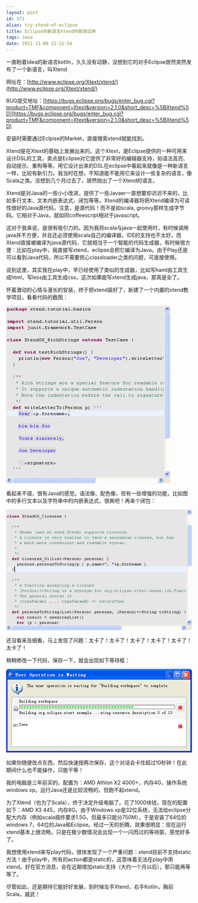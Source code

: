 ```yaml
---
layout: post
id: 571
alias: try-xtend-of-eclipse
title: Eclipse的新语言Xtend的极简试用
tags: Java
date: 2011-11-09 22:12:54
---
```


一直盼着Idea的新语言kotlin，久久没有动静，没想到它的对手Eclipse居然突然发布了一个新语言，叫Xtend

网址在：[http://www.eclipse.org/Xtext/xtend/](http://www.eclipse.org/Xtext/xtend/)

BUG提交地址：[https://bugs.eclipse.org/bugs/enter_bug.cgi?product=TMF&component=Xtext&version=2.1.0&short_desc=%5BXtend%5D](https://bugs.eclipse.org/bugs/enter_bug.cgi?product=TMF&component=Xtext&version=2.1.0&short_desc=%5BXtend%5D)

安装时需要通过Eclpise的Market，直接搜索xtend就能找到。

Xtend是在Xtext的基础上发展出来的。这个Xtext，是Eclipse提供的一种可用来设计DSL的工具，卖点是Eclipse对它提供了非常好的编辑器支持，如语法高亮、自动提示、重构等等，用它设计出来的DSL在eclipse中看起来就像是一种新语言一样，比较有新引力。我当时在想，不知道能不能用它来设计一些复杂的语言，像Scala之类。没想到几个月过去了，居然抛出了一个Xtend的语言。

Xtend是对Java的一些小小改进，提供了一些Javaer一直想要却迟迟不来的，比如多行文本、文本内嵌表达式、闭包等等。Xtend的编译器将把Xtend编译为可读性很好的Java源代码，注意，是源代码！而不是如scala, groovy那样生成字节码。它相对于Java，就如同coffeescript相对于javascript。

这对于我来说，是很有吸引力的。因为我将scala与java一起使用时，有时候调用java并不方便，并且还必须使用scala自己的编译器，IDE的支持也不太好。而Xtend直接被编译为java源代码，它就相当于一个智能的代码生成器，有时候很方便：比如在play中，我直接写xtend，eclipse会把它编译为Java。由于Play还是可以看到Java代码，所以不需要担心classloader之类的问题，可直接使用。

说到这里，其实我在play中，早已经使用了类似的生成器，比如写haml由工具生成html，写less由工具生成css，这次如果能写xtend生成java，那真是全了。

<span id="more-571"></span>
<p>怀着激动的心情与漫长的安装，终于把xtend装好了，新建了一个内置的xtend教学项目，看看代码的截图：

[![image](/user_images/571-1.png "image")](/user_images/571-1.png)

看起来不错，很有Java的感觉。语法像、配色像，但有一些增强的功能，比如图中的多行文本以及字符串中的内嵌表达式，很爽吧！再来个闭包：

[![image](/user_images/571-3.png "image")](/user_images/571-3.png)

还没看来及细看，马上发现了问题：太卡了！太卡了！太卡了！太卡了！太卡了！太卡了！

稍稍修改一下代码，保存一下，就会出现如下等待框：

[![image](/user_images/571-5.png "image")](/user_images/571-5.png)

如果你随便改点东西，然后快速按两次保存，这个对话会卡住超过10秒钟！在此期间什么也不能操作，只能干等！

我的电脑是三年前买的，配置为：AMD Athlon X2 4000+，内存4G，操作系统windows xp。运行Java还是比较流畅的，但跑不起xtend。

为了Xtend（也为了Scala），终于决定升级电脑了。花了1000块钱，现在的配置如下：AMD X3 445，内存8G。由于Windows xp是32位系统，无法给eclipse分配大内存（例如scala插件要求1.5G，但最多只能分750M），于是安装了64位的windows 7，64位的Java和Eclipse。经过一天的折腾，效果很明显：现在运行xtend基本上很流畅，只是在极少数情况会出现一个一闪而过的等待窗，感觉好多了。

我想使用xtend来写play代码，很快发现了一个严重问题：xtend目前不支持static方法！由于play中，所有的action都是static的，这意味着无法在play中用xtend。好在官方消息，会在近期增加static支持（大约一个月以后），那只能再等等了。

尽管如此，还是期待它能好好发展，到时候左手Xtend，右手Kotlin，胸前Scala，威武！
